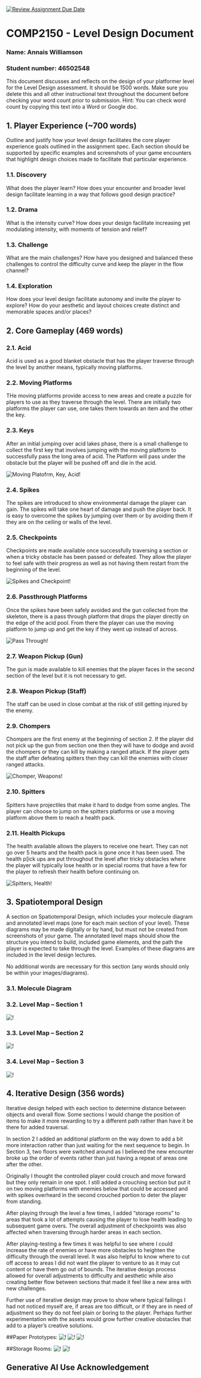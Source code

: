 [![Review Assignment Due Date](https://classroom.github.com/assets/deadline-readme-button-24ddc0f5d75046c5622901739e7c5dd533143b0c8e959d652212380cedb1ea36.svg)](https://classroom.github.com/a/YyUO0xtt)
# COMP2150  - Level Design Document
### Name: Annais Williamson
### Student number: 46502548

This document discusses and reflects on the design of your platformer level for the Level Design assessment. It should be 1500 words. Make sure you delete this and all other instructional text throughout the document before checking your word count prior to submission. Hint: You can check word count by copying this text into a Word or Google doc.



## 1. Player Experience (~700 words)
Outline and justify how your level design facilitates the core player experience goals outlined in the assignment spec. Each section should be supported by specific examples and screenshots of your game encounters that highlight design choices made to facilitate that particular experience.

### 1.1. Discovery
What does the player learn? How does your encounter and broader level design facilitate learning in a way that follows good design practice?

### 1.2. Drama
What is the intensity curve? How does your design facilitate increasing yet modulating intensity, with moments of tension and relief? 

### 1.3. Challenge
What are the main challenges? How have you designed and balanced these challenges to control the difficulty curve and keep the player in the flow channel?

### 1.4. Exploration
How does your level design facilitate autonomy and invite the player to explore? How do your aesthetic and layout choices create distinct and memorable spaces and/or places?

## 2. Core Gameplay (469 words)

### 2.1. Acid
Acid is used as a good blanket obstacle that has the player traverse through the level by another means, typically moving platforms.

### 2.2. Moving Platforms
THe moving platforms provide access to new areas and create a puzzle for players to use as they traverse through the level. There are initially two platforms the player can use, one takes them towards an item and the other the key.

### 2.3. Keys
After an initial jumping over acid lakes phase, there is a small challenge to collect the first key that involves jumping with the moving platform to successfully pass the long area of acid. The Platform will pass under the obstacle but the player will be pushed off and die in the acid.

![Moving Platofrm, Key, Acid!](DocImages/PlatfromMechanics.png) 

### 2.4. Spikes
The spikes are introduced to show environmental damage the player can gain. The spikes will take one heart of damage and push the player back. It is easy to overcome the spikes by jumping over them or by avoiding them if they are on the ceiling or walls of  the level.

### 2.5. Checkpoints
Checkpoints are made available once successfully traversing a section or when a tricky obstacle has been passed or defeated. They allow the player to feel safe with their progress as well as not having them restart from the beginning of the level.

![Spikes and Checkpoint!](DocImages/SpikesCheckpoint.png)

### 2.6. Passthrough Platforms
Once the spikes have been safely avoided and the gun collected from the skeleton, there is a pass through platform that drops the player directly on the edge of the acid pool. From there the player can use the moving platform to jump up and get the key if they went up instead of across.

![Pass Through!](DocImages/FallThroughFloor.png)

### 2.7. Weapon Pickup (Gun)
The gun is made available to kill enemies that the player faces in the second section of the level but it is not necessary to get.

### 2.8. Weapon Pickup (Staff) 
The staff can be used in close combat at the risk of still getting injured by the enemy.

### 2.9. Chompers
Chompers are the first enemy at the beginning of section 2. If the player did not pick up the gun from section one then they will have to dodge and avoid the chompers or they can kill by making a ranged attack. If the player gets the staff after defeating spitters then they can kill the enemies with closer ranged attacks.

![Chomper, Weapons!](DocImages/StomperandWeapons.png)

### 2.10. Spitters
Spitters have projectiles that make it hard to dodge from some angles. The player can choose to jump on the spitters platforms or use a moving platform above them to reach a health pack.

### 2.11. Health Pickups
The health available allows the players to receive one heart. They can not go over 5 hearts and the health pack is gone once it has been used. The health p[ick ups are put throughout the level after tricky obstacles where the player will typically lose health or in special rooms that have a few for the player to refresh their health before continuing on.

![Spitters, Health!](DocImages/SpitterHealthPack.png)

## 3. Spatiotemporal Design
A section on Spatiotemporal Design, which includes your molecule diagram and annotated level maps (one for each main section of your level). These diagrams may be made digitally or by hand, but must not be created from screenshots of your game. The annotated level maps should show the structure you intend to build, included game elements, and the path the player is expected to take through the level. Examples of these diagrams are included in the level design lectures.

No additional words are necessary for this section (any words should only be within your images/diagrams).
 
### 3.1. Molecule Diagram

### 3.2. Level Map – Section 1
![!](DocImages/Section1.png)

### 3.3.	Level Map – Section 2
![!](DocImages/Section2.png)

### 3.4.	Level Map – Section 3
![!](DocImages/Section3.png)

## 4. Iterative Design (356 words)

Iterative design helped with each section to determine distance between objects and overall flow. Some sections I would change the position of items to make it more rewarding to try a different path rather than have it be there for added traversal. 

In section 2 I added an additional platform on the way down to add a bit more interaction rather than just waiting for the next sequence to begin. In Section 3, two floors were switched around as I believed the new encounter broke up the order of events rather than just having a repeat of areas one after the other.

Originally I thought the controlled player could crouch and move forward but they only remain in one spot. I still added a crouching section but put it on two moving platforms with enemies below that could be accessed and with spikes overheard in the second crouched portion to deter the player from standing.

After playing through the level a few times, I added “storage rooms” to areas that took a lot of attempts causing the player to lose health leading to subsequent game overs. The overall adjustment of checkpoints was also affected when traversing through harder areas in each section.

After playing-testing a few times it was helpful to see where I could increase the rate of enemies or have more obstacles to heighten the difficulty through the overall level. It was also helpful to know where to cut off access to areas I did not want the player to venture to as it may cut content or have them go out of bounds. The iterative design process allowed for overall adjustments to difficulty and aesthetic while also creating better flow between sections that made it feel like a new area with new challenges.

Further use of iterative design may prove to show where typical failings I had not noticed myself are, if areas are too difficult, or if they are in need of adjustment so they do not feel plain or boring to the player. Perhaps further experimentation with the assets would grow further creative obstacles that add to a player’s creative solutions.

##Paper Prototypes:
![!](DocImages/Section1Paper.png)
![!](DocImages/Section2Paper.png)
![!](DocImages/Section3Paper.png)

##Storage Rooms:
![!](DocImages/StorageRoom1.png)
![!](DocImages/StorageRoom2.png)

## Generative AI Use Acknowledgement



